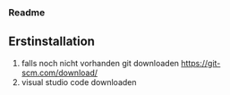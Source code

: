 ### Readme

## Erstinstallation
1. falls noch nicht vorhanden git downloaden https://git-scm.com/download/
2. visual studio code downloaden



